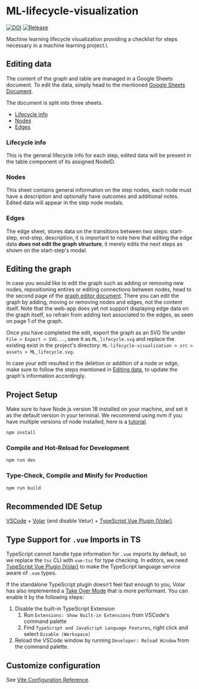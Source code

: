 # ML-lifecycle-visualization

[![DOI](https://zenodo.org/badge/DOI/10.5281/zenodo.15126201.svg)](https://doi.org/10.5281/zenodo.15126201) [![Release](https://img.shields.io/badge/Release-1.0.0-orange)](#) 

Machine learning lifecycle visualization providing a checklist for steps necessary in a machine learning project.\

## Editing data

The content of the graph and table are managed in a Google Sheets document.
To edit the data, simply head to the mentioned [Google Sheets Document](https://docs.google.com/spreadsheets/d/1YkDQOfUrZ2mEoXTCQTYGkS2CsOXZ7XNnkelk8cTGICw/edit?usp=sharing).

The document is split into three sheets.

- [Lifecycle info](#lifecycle-info)
- [Nodes](#nodes)
- [Edges](#edges)

### Lifecycle info

This is the general lifecycle info for each step, edited data will be present in the table component of its assigned NodeID.

### Nodes

This sheet contains general information on the step nodes, each node must have a description and optionally have outcomes and additional notes.
Edited data will appear in the step node modals.

### Edges

The edge sheet, stores data on the transitions between two steps: start-step, end-step, description, it is important to note here that editing the edge data **does not edit the graph structure**, it merely edits the next steps as shown on the start-step's modal.

## Editing the graph

In case you would like to edit the graph such as adding or removing new nodes, repositioning entires or editing connections between nodes, head to the second page of the [graph editor document](https://app.diagrams.net/#G1bf3ZQti5tmn67OeS3bRZLtb-Qos-Bsn5). There you can edit the graph by adding, moving or removing nodes and edges, not the content itself. Note that the web-app does yet not support displaying edge data on the graph itself, so refrain from adding text associated to the edges, as seen on page 1 of the graph.

Once you have completed the edit, export the graph as an SVG file under ``File > Export > SVG...``, save it as ``ML_lifecycle.svg`` and replace the existing exist in the project's directory: ``ML-lifecycle-visualization > src > assets > ML_lifecycle.svg``.

In case your edit resulted in the deletion or addition of a node or edge, make sure to follow the steps mentioned in [Editing data](#editing-data), to update the graph's information accordingly.

## Project Setup

Make sure to have Node.js version 18 installed on your machine, and set it as the default version in your terminal.
We recommend using nvm if you have multiple versions of node installed, here is a [tutorial](https://www.sitepoint.com/quick-tip-multiple-versions-node-nvm/).

```sh
npm install
```

### Compile and Hot-Reload for Development

```sh
npm run dev
```

### Type-Check, Compile and Minify for Production

```sh
npm run build
```

## Recommended IDE Setup

[VSCode](https://code.visualstudio.com/) + [Volar](https://marketplace.visualstudio.com/items?itemName=Vue.volar) (and disable Vetur) + [TypeScript Vue Plugin (Volar)](https://marketplace.visualstudio.com/items?itemName=Vue.vscode-typescript-vue-plugin).

## Type Support for `.vue` Imports in TS

TypeScript cannot handle type information for `.vue` imports by default, so we replace the `tsc` CLI with `vue-tsc` for type checking. In editors, we need [TypeScript Vue Plugin (Volar)](https://marketplace.visualstudio.com/items?itemName=Vue.vscode-typescript-vue-plugin) to make the TypeScript language service aware of `.vue` types.

If the standalone TypeScript plugin doesn't feel fast enough to you, Volar has also implemented a [Take Over Mode](https://github.com/johnsoncodehk/volar/discussions/471#discussioncomment-1361669) that is more performant. You can enable it by the following steps:

1. Disable the built-in TypeScript Extension
    1) Run `Extensions: Show Built-in Extensions` from VSCode's command palette
    2) Find `TypeScript and JavaScript Language Features`, right click and select `Disable (Workspace)`
2. Reload the VSCode window by running `Developer: Reload Window` from the command palette.

## Customize configuration

See [Vite Configuration Reference](https://vitejs.dev/config/).
